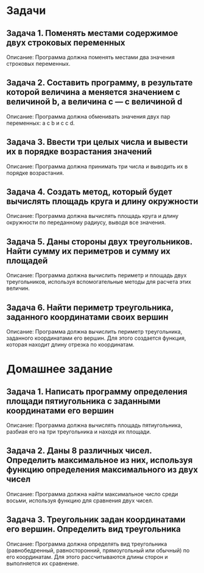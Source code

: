 # Задачи
## Задача 1. Поменять местами содержимое двух строковых переменных
Описание: Программа должна поменять местами два значения строковых переменных.

## Задача 2. Составить программу, в результате которой величина a меняется значением с величиной b, а величина c — с величиной d
Описание: Программа должна обменивать значения двух пар переменных: a с b и c с d.

## Задача 3. Ввести три целых числа и вывести их в порядке возрастания значений
Описание: Программа должна принимать три числа и выводить их в порядке возрастания.

## Задача 4. Создать метод, который будет вычислять площадь круга и длину окружности
Описание: Программа должна вычислять площадь круга и длину окружности по переданному радиусу, выводя все значения.

## Задача 5. Даны стороны двух треугольников. Найти сумму их периметров и сумму их площадей
Описание: Программа должна вычислить периметр и площадь двух треугольников, используя вспомогательные методы для расчета этих величин.

## Задача 6. Найти периметр треугольника, заданного координатами своих вершин
Описание: Программа должна вычислить периметр треугольника, заданного координатами его вершин. Для этого создается функция, которая находит длину отрезка по координатам.

# Домашнее задание
## Задача 1. Написать программу определения площади пятиугольника с заданными координатами его вершин
Описание: Программа должна вычислять площадь пятиугольника, разбиая его на три треугольника и находя их площади.

## Задача 2. Даны 8 различных чисел. Определить максимальное из них, используя функцию определения максимального из двух чисел
Описание: Программа должна найти максимальное число среди восьми, используя функцию для сравнения двух чисел.

## Задача 3. Треугольник задан координатами его вершин. Определить вид треугольника
Описание: Программа должна определять вид треугольника (равнобедренный, равносторонний, прямоугольный или обычный) по его координатам. Для этого рассчитываются длины сторон и выполняется их сравнение.
